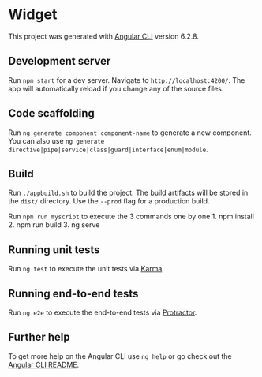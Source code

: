 # Widget

This project was generated with [Angular CLI](https://github.com/angular/angular-cli) version 6.2.8.

## Development server

Run `npm start` for a dev server. Navigate to `http://localhost:4200/`. The app will automatically reload if you change any of the source files.

## Code scaffolding

Run `ng generate component component-name` to generate a new component. You can also use `ng generate directive|pipe|service|class|guard|interface|enum|module`.

## Build

Run `./appbuild.sh` to build the project. The build artifacts will be stored in the `dist/` directory. Use the `--prod` flag for a production build.

Run `npm run myscript` to execute the 3 commands one by one 1. npm install 2. npm run build 3. ng serve

## Running unit tests

Run `ng test` to execute the unit tests via [Karma](https://karma-runner.github.io).

## Running end-to-end tests

Run `ng e2e` to execute the end-to-end tests via [Protractor](http://www.protractortest.org/).

## Further help

To get more help on the Angular CLI use `ng help` or go check out the [Angular CLI README](https://github.com/angular/angular-cli/blob/master/README.md).
